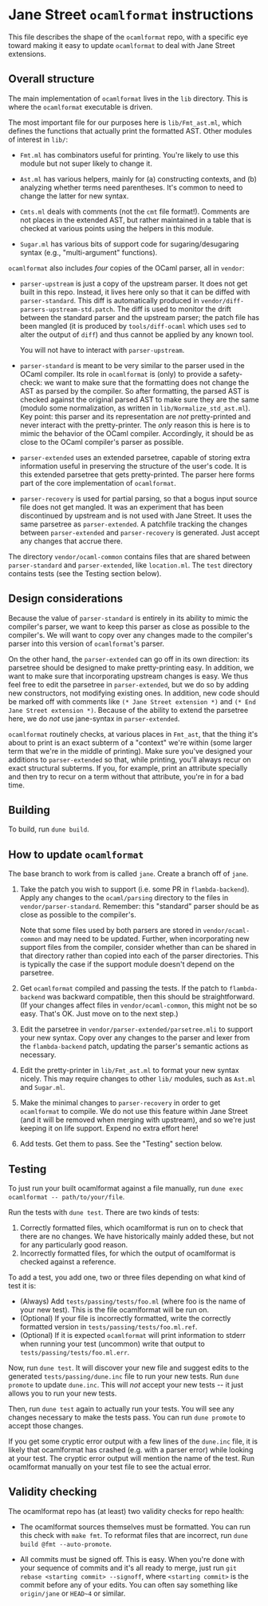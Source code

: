 Jane Street `ocamlformat` instructions
======================================

This file describes the shape of the `ocamlformat` repo, with a
specific eye toward making it easy to update `ocamlformat` to deal
with Jane Street extensions.

Overall structure
-----------------

The main implementation of `ocamlformat` lives in the `lib` directory.
This is where the `ocamlformat` executable is driven.

The most important file for our purposes here is `lib/Fmt_ast.ml`, which
defines the functions that actually print the formatted AST. Other modules
of interest in `lib/`:

* `Fmt.ml` has combinators useful for printing. You're likely to use this
  module but not super likely to change it.
  
* `Ast.ml` has various helpers, mainly for (a) constructing contexts, and (b)
  analyzing whether terms need parentheses. It's common to need to change the
  latter for new syntax.

* `Cmts.ml` deals with comments (not the `cmt` file format!). Comments are not
  places in the extended AST, but rather maintained in a table that is checked
  at various points using the helpers in this module.
  
* `Sugar.ml` has various bits of support code for sugaring/desugaring syntax
  (e.g., "multi-argument" functions).

`ocamlformat` also includes *four* copies of the OCaml parser, all in
`vendor`:

* `parser-upstream` is just a copy of the upstream parser. It does not get
  built in this repo. Instead, it lives here only so that it can be diffed
  with `parser-standard`. This diff is automatically produced in
  `vendor/diff-parsers-upstream-std.patch`. The diff is used to monitor the
  drift between the standard parser and the upstream parser; the patch file
  has been mangled (it is produced by `tools/diff-ocaml` which uses `sed` to
  alter the output of `diff`) and thus cannot be applied by any known tool.
  
    You will not have to interact with `parser-upstream`.
  
* `parser-standard` is meant to be very similar to the parser used in the
  OCaml compiler. Its role in `ocamlformat` is (only) to provide a safety-check:
  we want to make sure that the formatting does not change the AST as parsed by
  the compiler. So after formatting, the parsed AST is checked against the
  original parsed AST to make sure they are the same (modulo some normalization,
  as written in `lib/Normalize_std_ast.ml`). Key point: this parser and its
  representation are *not* pretty-printed and never interact with the
  pretty-printer. The *only* reason this is here is to mimic the behavior of the
  OCaml compiler. Accordingly, it should be as close to the OCaml compiler's
  parser as possible.
  
* `parser-extended` uses an extended parsetree, capable of storing extra
  information useful in preserving the structure of the user's code. It is this
  extended parsetree that gets pretty-printed. The parser here forms part of the
  core implementation of `ocamlformat`.
  
* `parser-recovery` is used for partial parsing, so that a bogus input source
  file does not get mangled. It was an experiment that has been discontinued by
  upstream and is not used with Jane Street. It uses the same parsetree as
  `parser-extended`. A patchfile tracking the changes between `parser-extended`
  and `parser-recovery` is generated. Just accept any changes that accrue there.
  
The directory `vendor/ocaml-common` contains files that are shared between
`parser-standard` and `parser-extended`, like `location.ml`.  The `test`
directory contains tests (see the Testing section below).

Design considerations
---------------------

Because the value of `parser-standard` is entirely in its ability to mimic the
compiler's parser, we want to keep this parser as close as possible to the
compiler's. We will want to copy over any changes made to the compiler's parser
into this version of `ocamlformat`'s parser.

On the other hand, the `parser-extended` can go off in its own direction: its
parsetree should be designed to make pretty-printing easy. In addition, we want
to make sure that incorporating upstream changes is easy. We thus feel free to
edit the parsetree in `parser-extended`, but we do so by adding new
constructors, not modifying existing ones. In addition, new code should be
marked off with comments like `(* Jane Street extension *)` and `(* End Jane
Street extension *)`. Because of the ability to extend the parsetree here, we do
*not* use jane-syntax in `parser-extended`.

`ocamlformat` routinely checks, at various places in `Fmt_ast`, that the thing
it's about to print is an exact subterm of a "context" we're within (some larger
term that we're in the middle of printing). Make sure you've designed your
additions to `parser-extended` so that, while printing, you'll always recur on
exact structural subterms. If you, for example, print an attribute specially
and then try to recur on a term without that attribute, you're in for a bad
time.

Building
--------

To build, run `dune build`.

How to update `ocamlformat`
---------------------------

The base branch to work from is called `jane`. Create a branch off of `jane`.

1. Take the patch you wish to support (i.e. some PR in `flambda-backend`).
   Apply any changes to the `ocaml/parsing` directory to the files in
   `vendor/parser-standard`. Remember: this "standard" parser should be as
   close as possible to the compiler's.
   
    Note that some files used by both parsers are stored in
   `vendor/ocaml-common` and may need to be updated.  Further, when
   incorporating new support files from the compiler, consider whether than can
   be shared in that directory rather than copied into each of the parser
   directories.  This is typically the case if the support module doesn't depend
   on the parsetree.
   
2. Get `ocamlformat` compiled and passing the tests. If the patch to
   `flambda-backend` was backward compatible, then this should be
   straightforward. (If your changes affect files in `vendor/ocaml-common`, this
   might not be so easy. That's OK. Just move on to the next step.)
   
3. Edit the parsetree in `vendor/parser-extended/parsetree.mli` to support your
   new syntax. Copy over any changes to the parser and lexer from the
   `flambda-backend` patch, updating the parser's semantic actions as necessary.

4. Edit the pretty-printer in `lib/Fmt_ast.ml` to format your new syntax nicely.
   This may require changes to other `lib/` modules, such as `Ast.ml` and
   `Sugar.ml`.

5. Make the minimal changes to `parser-recovery` in order to get `ocamlformat`
   to compile. We do not use this feature within Jane Street (and it will be
   removed when merging with upstream), and so we're just keeping it on life
   support. Expend no extra effort here!

6. Add tests. Get them to pass. See the "Testing" section below.

Testing
-------

To just run your built ocamlformat against a file manually, run
`dune exec ocamlformat -- path/to/your/file`.

Run the tests with `dune test`. There are two kinds of tests:

1) Correctly formatted files, which ocamlformat is run on to check that there
   are no changes.  We have historically mainly added these, but not for any
   particularly good reason.
2) Incorrectly formatted files, for which the output of ocamlformat is checked
   against a reference.

To add a test, you add one, two or three files depending on what kind of test it
is:

- (Always) Add `tests/passing/tests/foo.ml` (where foo is the name of your new
  test).  This is the file ocamlformat will be run on.
- (Optional) If your file is incorrectly formatted, write the correctly
  formatted version in `tests/passing/tests/foo.ml.ref`.
- (Optional) If it is expected `ocamlformat` will print information to stderr
  when running your test (uncommon) write that output to
  `tests/passing/tests/foo.ml.err`.

Now, run `dune test`. It will discover your new file and suggest edits to
the generated `tests/passing/dune.inc` file to run your new tests. Run
`dune promote` to update `dune.inc`. This will *not* accept your new tests -- it
just allows you to run your new tests.

Then, run `dune test` again to actually run your tests. You will see any changes
necessary to make the tests pass. You can run `dune promote` to accept those
changes.

If you get some cryptic error output with a few lines of the `dune.inc` file, it
is likely that ocamlformat has crashed (e.g. with a parser error) while looking
at your test. The cryptic error output will mention the name of the test. Run
ocamlformat manually on your test file to see the actual error.

Validity checking
-----------------

The ocamlformat repo has (at least) two validity checks for repo health:

* The ocamlformat sources themselves must be formatted. You can run this check
with `make fmt`.  To reformat files that are incorrect, run `dune build @fmt
--auto-promote`.

* All commits must be signed off. This is easy. When you're done with your
sequence of commits and it's all ready to merge, just run
`git rebase <starting commit> --signoff`, where `<starting commit>` is the
commit before any of your edits. You can often say something like `origin/jane`
or `HEAD~4` or similar.
